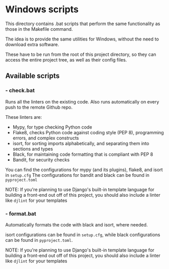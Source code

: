 # Windows scripts

This directory contains .bat scripts that perform the same functionality as those in the Makefile command.

The idea is to provide the same utilities for Windows, without the need to download extra software.

These have to be run from the root of this project directory, so they can access the entire project tree, as well as their config files.

## Available scripts

### - check.bat

Runs all the linters on the existing code. Also runs automatically on every push to the remote Github repo.

These linters are:
- Mypy, for type checking Python code
- Flake8, checks Python code against coding style (PEP 8), programming errors, and complex constructs
- isort, for sorting imports alphabetically, and separating them into sections and types
- Black, for maintaining code formatting that is compliant with PEP 8
- Bandit, for security checks

You can find the configurations for mypy (and its plugins), flake8, and isort in `setup.cfg`
The configurations for bandit and black can be found in `pyproject.toml`

NOTE: If you're planning to use Django's built-in template language for building a front-end out off of this project, you should also include a linter like `djlint` for your templates

### - format.bat

Automatically formats the code with black and isort, where needed.

isort configurations can be found in `setup.cfg`, while black configurations can be found in `pyproject.toml`.

NOTE: If you're planning to use Django's built-in template language for building a front-end out off of this project, you should also include a linter like `djlint` for your templates
